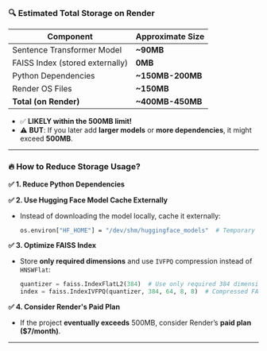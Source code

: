 ### **🔍 Estimated Total Storage on Render**
| Component | Approximate Size |
|-----------|----------------|
| Sentence Transformer Model | **~90MB** |
| FAISS Index (stored externally) | **0MB** |
| Python Dependencies | **~150MB-200MB** |
| Render OS Files | **~150MB** |
| **Total (on Render)** | **~400MB-450MB** |

- ✅ **LIKELY within the 500MB limit!**
- ⚠️ **BUT**: If you later add **larger models** or **more dependencies**, it might exceed **500MB**.

---

### **🔥 How to Reduce Storage Usage?**
**✅ 1. Reduce Python Dependencies**

**✅ 2. Use Hugging Face Model Cache Externally**
- Instead of downloading the model locally, cache it externally:
  ```sh
  os.environ["HF_HOME"] = "/dev/shm/huggingface_models"  # Temporary cache in RAM
  ```

**✅ 3. Optimize FAISS Index**
- Store **only required dimensions** and use `IVFPQ` compression instead of `HNSWFlat`:
  ```python
  quantizer = faiss.IndexFlatL2(384)  # Use only required 384 dimensions
  index = faiss.IndexIVFPQ(quantizer, 384, 64, 8, 8)  # Compressed FAISS index
  ```

**✅ 4. Consider Render's Paid Plan**
- If the project **eventually exceeds** 500MB, consider Render’s **paid plan ($7/month)**.

---
